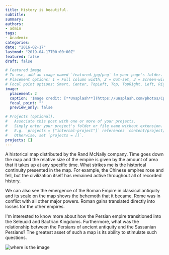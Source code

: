 ```yaml
---
title: History is beautiful.
subtitle: 
summary: 
authors:
- admin
tags:
- Academic
categories:
date: "2016-02-17"
lastmod: "2019-04-17T00:00:00Z"
featured: false
draft: false

# Featured image
# To use, add an image named `featured.jpg/png` to your page's folder.
# Placement options: 1 = Full column width, 2 = Out-set, 3 = Screen-width
# Focal point options: Smart, Center, TopLeft, Top, TopRight, Left, Right, BottomLeft, Bottom, BottomRight
image:
  placement: 2
  caption: 'Image credit: [**Unsplash**](https://unsplash.com/photos/CpkOjOcXdUY)'
  focal_point: ""
  preview_only: false

# Projects (optional).
#   Associate this post with one or more of your projects.
#   Simply enter your project's folder or file name without extension.
#   E.g. `projects = ["internal-project"]` references `content/project/deep-learning/index.md`.
#   Otherwise, set `projects = []`.
projects: []
---
```


A historical map distributed by the Rand McNally company. Time goes down the map and the relative size of the empire is given by the amount of area that it takes up at any specific time. What strikes me is the historical continuity presented in the map. For example, the Chinese empires rose and fell, but the civilization itself has remained active throughout all of recorded history.

We can also see the emergence of the Roman Empire in classical antiquity and its scale on the map shows the behemoth that it became. Rome was in conflict with all other major powers. Roman gains translated directly into losses for the other empires.

I'm interested to know more about how the Persian empire transitioned into the Seleucid and Bactrian Kingdoms. Furthermore, what was the relationship between the Persians of ancient antiquity and the Sassanian Persians? The greatest asset of such a map is its ability to stimulate such questions.

![where is the image](/img/posts/posts/histomap.jpg)
